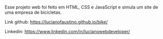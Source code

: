 Esse projeto web foi feito em HTML, CSS e JavaScript e simula um site de uma empresa de bicicletas.

Link github: <https://lucianofaustino.github.io/bike/>

Linkedin: <https://www.linkedin.com/in/lucianowebdeveloper/>

